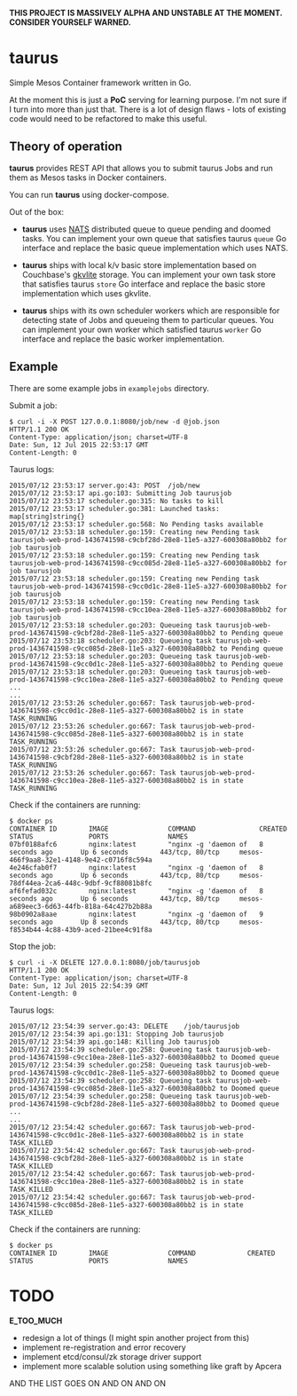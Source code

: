 **THIS PROJECT IS MASSIVELY ALPHA AND UNSTABLE AT THE MOMENT. CONSIDER YOURSELF WARNED.**

# taurus
Simple Mesos Container framework written in Go.

At the moment this is just a **PoC** serving for learning purpose. I'm not sure if I turn into more than just that.
There is a lot of design flaws - lots of existing code would need to be refactored to make this useful.

## Theory of operation
**taurus** provides REST API that allows you to submit taurus Jobs and run them as Mesos tasks in Docker containers.

You can run **taurus** using docker-compose.

Out of the box:
- **taurus** uses [NATS](https://github.com/nats-io/nats) distributed queue to queue pending and doomed tasks. You can implement your own queue that satisfies taurus ```queue``` Go interface and replace the basic queue implementation which uses NATS.

- **taurus** ships with local k/v basic store implementation based on Couchbase's [gkvlite](https://github.com/steveyen/gkvlite) storage. You can implement your own task store that satisfies taurus ```store``` Go interface and replace the basic store implementation which uses gkvlite.

- **taurus** ships with its own scheduler workers which are responsible for detecting state of Jobs and queueing them to particular queues. You can implement your own worker which satisfied taurus ```worker``` Go interface and replace the basic worker implementation.

## Example
There are some example jobs in ```examplejobs``` directory.

Submit a job:
```
$ curl -i -X POST 127.0.0.1:8080/job/new -d @job.json
HTTP/1.1 200 OK
Content-Type: application/json; charset=UTF-8
Date: Sun, 12 Jul 2015 22:53:17 GMT
Content-Length: 0
```

Taurus logs:
```
2015/07/12 23:53:17 server.go:43: POST	/job/new
2015/07/12 23:53:17 api.go:103: Submitting Job taurusjob
2015/07/12 23:53:17 scheduler.go:315: No tasks to kill
2015/07/12 23:53:17 scheduler.go:381: Launched tasks: map[string]string{}
2015/07/12 23:53:17 scheduler.go:568: No Pending tasks available
2015/07/12 23:53:18 scheduler.go:159: Creating new Pending task taurusjob-web-prod-1436741598-c9cbf28d-28e8-11e5-a327-600308a80bb2 for job taurusjob
2015/07/12 23:53:18 scheduler.go:159: Creating new Pending task taurusjob-web-prod-1436741598-c9cc085d-28e8-11e5-a327-600308a80bb2 for job taurusjob
2015/07/12 23:53:18 scheduler.go:159: Creating new Pending task taurusjob-web-prod-1436741598-c9cc0d1c-28e8-11e5-a327-600308a80bb2 for job taurusjob
2015/07/12 23:53:18 scheduler.go:159: Creating new Pending task taurusjob-web-prod-1436741598-c9cc10ea-28e8-11e5-a327-600308a80bb2 for job taurusjob
2015/07/12 23:53:18 scheduler.go:203: Queueing task taurusjob-web-prod-1436741598-c9cbf28d-28e8-11e5-a327-600308a80bb2 to Pending queue
2015/07/12 23:53:18 scheduler.go:203: Queueing task taurusjob-web-prod-1436741598-c9cc085d-28e8-11e5-a327-600308a80bb2 to Pending queue
2015/07/12 23:53:18 scheduler.go:203: Queueing task taurusjob-web-prod-1436741598-c9cc0d1c-28e8-11e5-a327-600308a80bb2 to Pending queue
2015/07/12 23:53:18 scheduler.go:203: Queueing task taurusjob-web-prod-1436741598-c9cc10ea-28e8-11e5-a327-600308a80bb2 to Pending queue
...
...
2015/07/12 23:53:26 scheduler.go:667: Task taurusjob-web-prod-1436741598-c9cc0d1c-28e8-11e5-a327-600308a80bb2 is in state TASK_RUNNING
2015/07/12 23:53:26 scheduler.go:667: Task taurusjob-web-prod-1436741598-c9cc085d-28e8-11e5-a327-600308a80bb2 is in state TASK_RUNNING
2015/07/12 23:53:26 scheduler.go:667: Task taurusjob-web-prod-1436741598-c9cbf28d-28e8-11e5-a327-600308a80bb2 is in state TASK_RUNNING
2015/07/12 23:53:26 scheduler.go:667: Task taurusjob-web-prod-1436741598-c9cc10ea-28e8-11e5-a327-600308a80bb2 is in state TASK_RUNNING
```

Check if the containers are running:
```
$ docker ps
CONTAINER ID        IMAGE               COMMAND                CREATED             STATUS              PORTS               NAMES
07bf0188afc6        nginx:latest        "nginx -g 'daemon of   8 seconds ago       Up 6 seconds        443/tcp, 80/tcp     mesos-466f9aa8-32e1-4148-9e42-c0716f8c594a
4e246cfab0f7        nginx:latest        "nginx -g 'daemon of   8 seconds ago       Up 6 seconds        443/tcp, 80/tcp     mesos-78df44ea-2ca6-448c-9dbf-9cf88081b8fc
af6fefad032c        nginx:latest        "nginx -g 'daemon of   8 seconds ago       Up 6 seconds        443/tcp, 80/tcp     mesos-a689eec3-6d63-44fb-818a-64c427b2b88a
98b0902a8aae        nginx:latest        "nginx -g 'daemon of   9 seconds ago       Up 8 seconds        443/tcp, 80/tcp     mesos-f8534b44-4c88-43b9-aced-21bee4c91f8a

```

Stop the job:
```
$ curl -i -X DELETE 127.0.0.1:8080/job/taurusjob
HTTP/1.1 200 OK
Content-Type: application/json; charset=UTF-8
Date: Sun, 12 Jul 2015 22:54:39 GMT
Content-Length: 0
```

Taurus logs:
```
2015/07/12 23:54:39 server.go:43: DELETE	/job/taurusjob
2015/07/12 23:54:39 api.go:131: Stopping Job taurusjob
2015/07/12 23:54:39 api.go:148: Killing Job taurusjob
2015/07/12 23:54:39 scheduler.go:258: Queueing task taurusjob-web-prod-1436741598-c9cc10ea-28e8-11e5-a327-600308a80bb2 to Doomed queue
2015/07/12 23:54:39 scheduler.go:258: Queueing task taurusjob-web-prod-1436741598-c9cc0d1c-28e8-11e5-a327-600308a80bb2 to Doomed queue
2015/07/12 23:54:39 scheduler.go:258: Queueing task taurusjob-web-prod-1436741598-c9cc085d-28e8-11e5-a327-600308a80bb2 to Doomed queue
2015/07/12 23:54:39 scheduler.go:258: Queueing task taurusjob-web-prod-1436741598-c9cbf28d-28e8-11e5-a327-600308a80bb2 to Doomed queue
...
...
2015/07/12 23:54:42 scheduler.go:667: Task taurusjob-web-prod-1436741598-c9cc0d1c-28e8-11e5-a327-600308a80bb2 is in state TASK_KILLED
2015/07/12 23:54:42 scheduler.go:667: Task taurusjob-web-prod-1436741598-c9cbf28d-28e8-11e5-a327-600308a80bb2 is in state TASK_KILLED
2015/07/12 23:54:42 scheduler.go:667: Task taurusjob-web-prod-1436741598-c9cc10ea-28e8-11e5-a327-600308a80bb2 is in state TASK_KILLED
2015/07/12 23:54:42 scheduler.go:667: Task taurusjob-web-prod-1436741598-c9cc085d-28e8-11e5-a327-600308a80bb2 is in state TASK_KILLED
```

Check if the containers are running:
```
$ docker ps
CONTAINER ID        IMAGE               COMMAND             CREATED             STATUS              PORTS               NAMES
```

# TODO
**E_TOO_MUCH**
- redesign a lot of things (I might spin another project from this)
- implement re-registration and error recovery
- implement etcd/consul/zk storage driver support
- implement more scalable solution using something like graft by Apcera 

AND THE LIST GOES ON AND ON AND ON
